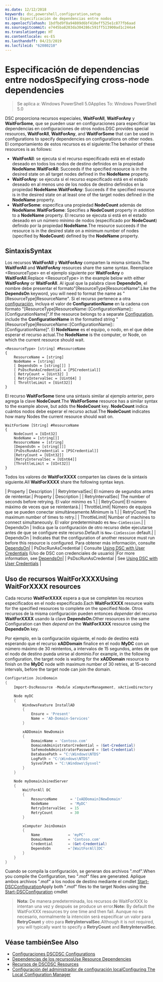 ```yaml
---
ms.date: 12/12/2018
keywords: dsc,powershell,configuration,setup
title: Especificación de dependencias entre nodos
ms.openlocfilehash: 1bdfbd9f8a94809d6bf410eff525e1c877fb6aad
ms.sourcegitcommit: e7445ba8203da304286c591ff513900ad1c244a4
ms.translationtype: HT
ms.contentlocale: es-ES
ms.lasthandoff: 04/23/2019
ms.locfileid: "62080210"
---
```

# <a name="specifying-cross-node-dependencies"></a><span data-ttu-id="2c32f-103">Especificación de dependencias entre nodos</span><span class="sxs-lookup"><span data-stu-id="2c32f-103">Specifying cross-node dependencies</span></span>

> <span data-ttu-id="2c32f-104">Se aplica a: Windows PowerShell 5.0</span><span class="sxs-lookup"><span data-stu-id="2c32f-104">Applies To: Windows PowerShell 5.0</span></span>

<span data-ttu-id="2c32f-105">DSC proporciona recursos especiales, **WaitForAll**, **WaitForAny** y **WaitForSome**, que se pueden usar en configuraciones para especificar las dependencias en configuraciones de otros nodos.</span><span class="sxs-lookup"><span data-stu-id="2c32f-105">DSC provides special resources, **WaitForAll**, **WaitForAny**, and **WaitForSome** that can be used in configurations to specify dependencies on configurations on other nodes.</span></span> <span data-ttu-id="2c32f-106">El comportamiento de estos recursos es el siguiente:</span><span class="sxs-lookup"><span data-stu-id="2c32f-106">The behavior of these resources is as follows:</span></span>

- <span data-ttu-id="2c32f-107">**WaitForAll**: se ejecuta si el recurso especificado está en el estado deseado en todos los nodos de destino definidos en la propiedad **NodeName**.</span><span class="sxs-lookup"><span data-stu-id="2c32f-107">**WaitForAll**: Succeeds if the specified resource is in the desired state on all target nodes defined in the **NodeName** property.</span></span>
- <span data-ttu-id="2c32f-108">**WaitForAny**: se ejecuta si el recurso especificado está en el estado deseado en al menos uno de los nodos de destino definidos en la propiedad **NodeName**.</span><span class="sxs-lookup"><span data-stu-id="2c32f-108">**WaitForAny**: Succeeds if the specified resource is in the desired state on at least one of the target nodes defined in the **NodeName** property.</span></span>
- <span data-ttu-id="2c32f-109">**WaitForSome**: especifica una propiedad **NodeCount** además de **NodeName**.</span><span class="sxs-lookup"><span data-stu-id="2c32f-109">**WaitForSome**: Specifies a **NodeCount** property in addition to a **NodeName** property.</span></span> <span data-ttu-id="2c32f-110">El recurso se ejecuta si está en el estado deseado en un número mínimo de nodos (especificado por **NodeCount**) definido por la propiedad **NodeName**.</span><span class="sxs-lookup"><span data-stu-id="2c32f-110">The resource succeeds if the resource is in the desired state on a minimum number of nodes (specified by **NodeCount**) defined by the **NodeName** property.</span></span>

## <a name="syntax"></a><span data-ttu-id="2c32f-111">Sintaxis</span><span class="sxs-lookup"><span data-stu-id="2c32f-111">Syntax</span></span>

<span data-ttu-id="2c32f-112">Los recursos **WaitForAll** y **WaitForAny** comparten la misma sintaxis.</span><span class="sxs-lookup"><span data-stu-id="2c32f-112">The **WaitForAll** and **WaitForAny** resources share the same syntax.</span></span> <span data-ttu-id="2c32f-113">Reemplace \<ResourceType\> en el ejemplo siguiente por **WaitForAny** o **WaitForAll**.</span><span class="sxs-lookup"><span data-stu-id="2c32f-113">Replace \<ResourceType\> in the example below with either **WaitForAny** or **WaitForAll**.</span></span>
<span data-ttu-id="2c32f-114">Al igual que la palabra clave **DependsOn**, el nombre debe presentar el formato"[ResourceType]ResourceName".</span><span class="sxs-lookup"><span data-stu-id="2c32f-114">Like the **DependsOn** keyword, you will need to format the name as "[ResourceType]ResourceName".</span></span> <span data-ttu-id="2c32f-115">Si el recurso pertenece a otra [configuración](configurations.md), incluya el valor de **ConfigurationName** en la cadena con formato "[ResourceType]ResourceName::[ConfigurationName]::[ConfigurationName]".</span><span class="sxs-lookup"><span data-stu-id="2c32f-115">If the resource belongs to a separate [Configuration](configurations.md), include the **ConfigurationName** in the formatted string "[ResourceType]ResourceName::[ConfigurationName]::[ConfigurationName]".</span></span> <span data-ttu-id="2c32f-116">El **NodeName** es el equipo, o nodo, en el que debe esperar el recurso actual.</span><span class="sxs-lookup"><span data-stu-id="2c32f-116">The **NodeName** is the computer, or Node, on which the current resource should wait.</span></span>

```
<ResourceType> [string] #ResourceName
{
    ResourceName = [string]
    NodeName = [string]
    [ DependsOn = [string[]] ]
    [ PsDscRunAsCredential = [PSCredential]]
    [ RetryCount = [Uint32] ]
    [ RetryIntervalSec = [Uint64] ]
    [ ThrottleLimit = [Uint32]]
}
```

<span data-ttu-id="2c32f-117">El recurso **WaitForSome** tiene una sintaxis similar al ejemplo anterior, pero agrega la clave **NodeCount**.</span><span class="sxs-lookup"><span data-stu-id="2c32f-117">The **WaitForSome** resource has a similar syntax to the example above, but adds the **NodeCount** key.</span></span> <span data-ttu-id="2c32f-118">**NodeCount** indica cuántos nodos debe esperar el recurso actual.</span><span class="sxs-lookup"><span data-stu-id="2c32f-118">The **NodeCount** indicates how many Nodes the current resource should wait on.</span></span>

```
WaitForSome [String] #ResourceName
{
    NodeCount = [UInt32]
    NodeName = [string[]]
    ResourceName = [string]
    [DependsOn = [string[]]]
    [PsDscRunAsCredential = [PSCredential]]
    [RetryCount = [UInt32]]
    [RetryIntervalSec = [UInt64]]
    [ThrottleLimit = [UInt32]]
}
```

<span data-ttu-id="2c32f-119">Todos los valores de **WaitForXXXX** comparten las claves de la sintaxis siguiente.</span><span class="sxs-lookup"><span data-stu-id="2c32f-119">All **WaitForXXXX** share the following syntax keys.</span></span>

<span data-ttu-id="2c32f-120">|  Property  |  Description   | | RetryIntervalSec| El número de segundos antes de reintentar.</span><span class="sxs-lookup"><span data-stu-id="2c32f-120">|  Property  |  Description   | | RetryIntervalSec| The number of seconds before retrying.</span></span> <span data-ttu-id="2c32f-121">El valor mínimo es 1.| | RetryCount| El número máximo de veces que se reintentará.| | ThrottleLimit| Número de equipos que se pueden conectar simultáneamente.</span><span class="sxs-lookup"><span data-stu-id="2c32f-121">Minimum is 1.| | RetryCount| The maximum number of times to retry.| | ThrottleLimit| Number of machines to connect simultaneously.</span></span> <span data-ttu-id="2c32f-122">El valor predeterminado es `New-CimSession`.| | DependsOn | Indica que la configuración de otro recurso debe ejecutarse antes de que se configure este recurso.</span><span class="sxs-lookup"><span data-stu-id="2c32f-122">Default is `New-CimSession` default.| | DependsOn | Indicates that the configuration of another resource must run before this resource is configured.</span></span> <span data-ttu-id="2c32f-123">Para obtener más información, consulte [DependsOn](resource-depends-on.md)| | PsDscRunAsCredential | Consulte [Using DSC with User Credentials](./runAsUser.md) (Uso de DSC con credenciales de usuario) |</span><span class="sxs-lookup"><span data-stu-id="2c32f-123">For more information, see [DependsOn](resource-depends-on.md)| | PsDscRunAsCredential | See [Using DSC with User Credentials](./runAsUser.md) |</span></span>


## <a name="using-waitforxxxx-resources"></a><span data-ttu-id="2c32f-124">Uso de recursos WaitForXXXX</span><span class="sxs-lookup"><span data-stu-id="2c32f-124">Using WaitForXXXX resources</span></span>

<span data-ttu-id="2c32f-125">Cada recurso **WaitForXXXX** espera a que se completen los recursos especificados en el nodo especificado.</span><span class="sxs-lookup"><span data-stu-id="2c32f-125">Each **WaitForXXXX** resource waits for the specified resources to complete on the specified Node.</span></span> <span data-ttu-id="2c32f-126">Otros recursos de la misma configuración pueden entonces *depender* del recurso **WaitForXXXX**  usando la clave **DependsOn**.</span><span class="sxs-lookup"><span data-stu-id="2c32f-126">Other resources in the same Configuration can then *depend on* the **WaitForXXXX** resource using the **DependsOn** key.</span></span>

<span data-ttu-id="2c32f-127">Por ejemplo, en la configuración siguiente, el nodo de destino está esperando que el recurso **xADDomain** finalice en el nodo **MyDC** con un número máximo de 30 reintentos, a intervalos de 15 segundos, antes de que el nodo de destino pueda unirse al dominio.</span><span class="sxs-lookup"><span data-stu-id="2c32f-127">For example, in the following configuration, the target node is waiting for the **xADDomain** resource to finish on the **MyDC** node with maximum number of 30 retries, at 15-second intervals, before the target node can join the domain.</span></span>

```powershell
Configuration JoinDomain
{
    Import-DscResource -Module xComputerManagement, xActiveDirectory

    Node myDC
    {
        WindowsFeature InstallAD
        {
            Ensure = 'Present'
            Name = 'AD-Domain-Services'
        }

        xADDomain NewDomain
        {
            DomainName = 'Contoso.com'
            DomainAdministratorCredential = (Get-Credential)
            SafemodeAdministratorPassword = (Get-Credential)
            DatabasePath = "C:\Windows\NTDS"
            LogPath = "C:\Windows\NTDS"
            SysvolPath = "C:\Windows\Sysvol"
        }
    }

    Node myDomainJoinedServer
    {
        WaitForAll DC
        {
            ResourceName      = '[xADDomain]NewDomain'
            NodeName          = 'MyDC'
            RetryIntervalSec  = 15
            RetryCount        = 30
        }

        xComputer JoinDomain
        {
            Name             = 'myPC'
            DomainName       = 'Contoso.com'
            Credential       = (Get-Credential)
            DependsOn        ='[WaitForAll]DC'
        }
    }
}
```

<span data-ttu-id="2c32f-128">Cuando se compila la configuración, se generan dos archivos ".mof".</span><span class="sxs-lookup"><span data-stu-id="2c32f-128">When you compile the Configuration, two ".mof" files are generated.</span></span> <span data-ttu-id="2c32f-129">Aplique ambos archivos ".mof" a los nodos de destino mediante el cmdlet [Start-DSCConfiguration](/powershell/module/psdesiredstateconfiguration/start-dscconfiguration)</span><span class="sxs-lookup"><span data-stu-id="2c32f-129">Apply both ".mof" files to the target Nodes using the [Start-DSCConfiguration](/powershell/module/psdesiredstateconfiguration/start-dscconfiguration) cmdlet</span></span>

><span data-ttu-id="2c32f-130">**Nota:** De manera predeterminada, los recursos de WaitForXXX lo intentan una vez y después se produce un error.</span><span class="sxs-lookup"><span data-stu-id="2c32f-130">**Note:** By default the WaitForXXX resources try one time and then fail.</span></span> <span data-ttu-id="2c32f-131">Aunque no es necesario, normalmente la intención será especificar un valor para **RetryCount** y otro para **RetryIntervalSec**.</span><span class="sxs-lookup"><span data-stu-id="2c32f-131">Although it is not required, you will typically want to specify a **RetryCount** and **RetryIntervalSec**.</span></span>

## <a name="see-also"></a><span data-ttu-id="2c32f-132">Véase también</span><span class="sxs-lookup"><span data-stu-id="2c32f-132">See Also</span></span>

- [<span data-ttu-id="2c32f-133">Configuraciones DSC</span><span class="sxs-lookup"><span data-stu-id="2c32f-133">DSC Configurations</span></span>](configurations.md)
- [<span data-ttu-id="2c32f-134">Dependencias de los recursos</span><span class="sxs-lookup"><span data-stu-id="2c32f-134">Use Resource Dependencies</span></span>](resource-depends-on.md)
- [<span data-ttu-id="2c32f-135">Recursos de DSC</span><span class="sxs-lookup"><span data-stu-id="2c32f-135">DSC Resources</span></span>](../resources/resources.md)
- [<span data-ttu-id="2c32f-136">Configuración del administrador de configuración local</span><span class="sxs-lookup"><span data-stu-id="2c32f-136">Configuring The Local Configuration Manager</span></span>](../managing-nodes/metaConfig.md)
